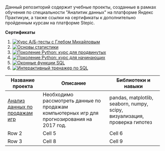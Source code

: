 Данный репозиторий содержит учебные проекты, созданные в рамках обучения по специальности "Аналитик данных" на платформе Яндекс Практикум, а также ссылки на сертификаты к дополнительно пройденным курсам на платформе Stepic.

**Сертификаты**


1. [![Курс А/Б-тесты с Глебом Михайловым](//placehold.it/150x100)](https://stepik.org/certificate/864ea4dd05243a7eec44a84c06faa477cbd57389.png?resolution=low)
2. [![Основы статистики](//placehold.it/150x100)](https://stepik.org/certificate/9bb60ec1e2f2f48f9578f8cf1ad7aa79c595290a.png?resolution=low)
3. [![Поколение Python: курс для продвинутых](//placehold.it/150x100)](https://stepik.org/certificate/941dcbecc11db7a65de251279edcb13238ac3e4e.png?resolution=low)
4.  [![Поколение Python: курс для начинающих](//placehold.it/150x100)](https://stepik.org/certificate/dc420b6ce6c6b54a28e5ad102bc303caf95f8379.png?resolution=low)
5. [![Оконные функции SQL](//placehold.it/150x100)](https://stepik.org/certificate/6d600032a6f749a4b3b130091d97f017923fd856.png?resolution=low)
6. [![Интерактивный тренажер по SQL](//placehold.it/150x100)](https://stepik.org/certificate/f2dec3acea17f5bce41f26ca115d9886d6023b26.png?resolution=low)

| Название проекта | Описание | Библиотеки и навыки |
|----------|----------|----------|
|  [Анализ данных по продажам игр](//Анализ%20данных%20по%20продажам%20игр/) | Необходимо рассмотреть данные по продажам компьютерных игр для прогнозирования на 2017 год.| pandas, matplotlib, seaborn, numpy, scipy, визуализация, проверка гипотез |
| Row 2    | Cell 5   | Cell 6   |
| Row 3    | Cell 8   | Cell 9   |


